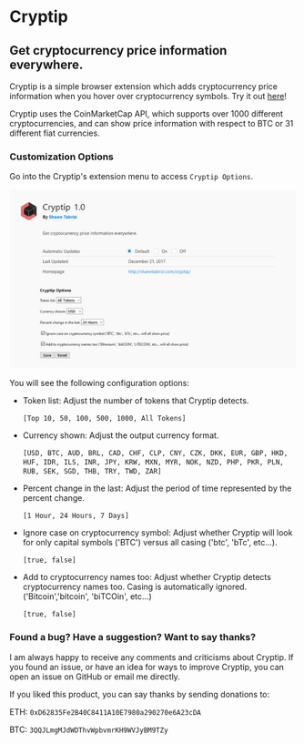 # Cryptip
## Get cryptocurrency price information everywhere.

Cryptip is a simple browser extension which adds cryptocurrency price information when you hover over cryptocurrency symbols. Try it out [here](http://shawntabrizi.com/cryptip/)!

Cryptip uses the CoinMarketCap API, which supports over 1000 different cryptocurrencies, and can show price information with respect to BTC or 31 different fiat currencies.

### Customization Options
Go into the Cryptip's extension menu to access `Cryptip Options`.

![Configuration Menu Image](./logo/meta-images/cryptip5.jpg)

You will see the following configuration options:
* Token list: Adjust the number of tokens that Cryptip detects.

      [Top 10, 50, 100, 500, 1000, All Tokens]
    
* Currency shown: Adjust the output currency format.

      [USD, BTC, AUD, BRL, CAD, CHF, CLP, CNY, CZK, DKK, EUR, GBP, HKD, HUF, IDR, ILS, INR, JPY, KRW, MXN, MYR, NOK, NZD, PHP, PKR, PLN, RUB, SEK, SGD, THB, TRY, TWD, ZAR]
      
* Percent change in the last: Adjust the period of time represented by the percent change.
      
      [1 Hour, 24 Hours, 7 Days]
      
* Ignore case on cryptocurrency symbol: Adjust whether Cryptip will look for only capital symbols ('BTC') versus all casing ('btc', 'bTc', etc...).
     
      [true, false]
      
* Add to cryptocurrency names too: Adjust whether Cryptip detects cryptocurrency names too. Casing is automatically ignored. ('Bitcoin','bitcoin', 'biTCOin', etc...)

      [true, false]

### Found a bug? Have a suggestion? Want to say thanks?
I am always happy to receive any comments and criticisms about Cryptip. If you found an issue, or have an idea for ways to improve Cryptip, you can open an issue on GitHub or email me directly.

If you liked this product, you can say thanks by sending donations to:

ETH: `0xD62835Fe2B40C8411A10E7980a290270e6A23cDA`

BTC: `3QQJLmgMJdWDThvWpbvmrKH9WVJyBM9TZy`

